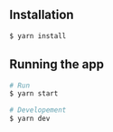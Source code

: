 ## Installation

```bash
$ yarn install
```

## Running the app

```bash
# Run
$ yarn start 

# Developement 
$ yarn dev
```

